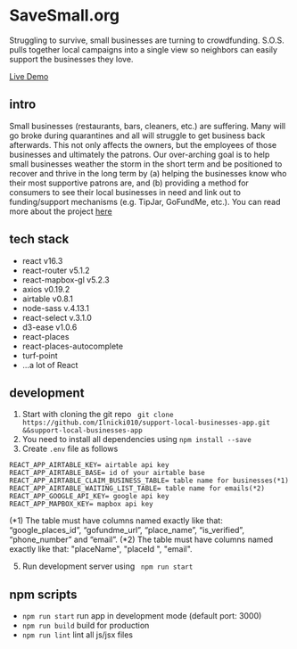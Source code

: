 # SaveSmall.org
Struggling to survive, small businesses are turning to crowdfunding. S.O.S. pulls together local campaigns into a single view so neighbors can easily support the businesses they love.

[Live Demo](https://savesmall.org)

## intro

Small businesses (restaurants, bars, cleaners, etc.) are suffering. Many will go broke during quarantines and all will struggle to get business back afterwards. This not only affects the owners, but the employees of those businesses and ultimately the patrons. Our over-arching goal is to help small businesses weather the storm in the short term and be positioned to recover and thrive in the long term by (a) helping the businesses know who their most supportive patrons are, and (b) providing a method for consumers to see their local businesses in need and link out to funding/support mechanisms (e.g. TipJar, GoFundMe, etc.).
You can read more about the project [here](https://devpost.com/software/support-local-businesses)

## tech stack

- react v16.3
- react-router v5.1.2
- react-mapbox-gl v5.2.3
- axios v0.19.2
- airtable v0.8.1
- node-sass v.4.13.1
- react-select v.3.1.0
- d3-ease v1.0.6
- react-places
- react-places-autocomplete
- turf-point
- ...a lot of React 


## development

 1.  Start with cloning the git repo ` git clone https://github.com/Ilnicki010/support-local-businesses-app.git &&support-local-businesses-app`
  2. You need to install all dependencies using ` npm install --save `
  3. Create ` .env ` file as follows
```
REACT_APP_AIRTABLE_KEY= airtable api key
REACT_APP_AIRTABLE_BASE= id of your airtable base
REACT_APP_AIRTABLE_CLAIM_BUSINESS_TABLE= table name for businesses(*1)
REACT_APP_AIRTABLE_WAITING_LIST_TABLE= table name for emails(*2)
REACT_APP_GOOGLE_API_KEY= google api key
REACT_APP_MAPBOX_KEY= mapbox api key
```
(*1) The table must have columns named exactly like that: “google_places_id”, “gofundme_url”, “place_name”, “is_verified”, “phone_number” and “email”.
(*2) The table must have columns named exactly like that: "placeName", "placeId ", "email".

  5. Run development server using ` npm run start`
  


## npm scripts

- `npm run start` run app in development mode (default port: 3000)
- `npm run build` build for production
- `npm run lint` lint all js/jsx files
